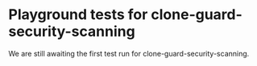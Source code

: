 # Playground tests for clone-guard-security-scanning
We are still awaiting the first test run for clone-guard-security-scanning.

